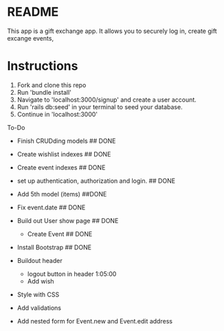 # README

This app is a gift exchange app. It allows you to securely log in, create gift excange events, 

# Instructions

1. Fork and clone this repo
2. Run 'bundle install'
3. Navigate to 'localhost:3000/signup' and create a user account.
3. Run 'rails db:seed' in your terminal to seed your database.
4. Continue in 'localhost:3000'


To-Do

- Finish CRUDding models ## DONE
- Create wishlist indexes ## DONE
- Create event indexes ## DONE
- set up authentication, authorization and login. ## DONE
- Add 5th model (items) ##DONE
- Fix event.date ## DONE
- Build out User show page ## DONE
    - Create Event ## DONE 
- Install Bootstrap ## DONE

- Buildout header
    - logout button in header 1:05:00
    - Add wish
- Style with CSS
- Add validations
- Add nested form for Event.new and Event.edit address
